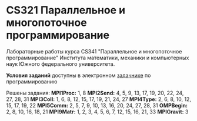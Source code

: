 CS321 Параллельное и многопоточное программирование
=
Лабораторные работы курса CS341 "Параллельное и многопоточное программирование" Института математики, механики и компьютерных наук Южного федерального университета.

**Условия заданий** доступны в электронном [задачнике](http://ptaskbook.com/ru/ptformpi2) по программированию

Решены задания:
**MPI1Proc:**  1, 8
**MPI2Send:**  4, 5, 9, 13, 17, 19, 20, 22, 24, 27, 28, 31
**MPI3Coll:**  1, 6, 8, 12, 15, 17, 19, 21, 24, 27
**MPI4Type:**  2, 6, 8, 10, 12, 15, 17, 19, 22
**MPI5Comm:**  2, 5, 7, 9, 10, 13, 16, 20, 24, 27, 28, 31
**OMPBegin:**  2, 8, 10, 16, 18, 21
**MPI9Matr:**  1, 2, 3, 4, 5, 6, 7, 12, 15, 16, 21, 33
**MPIGravit:** 3

